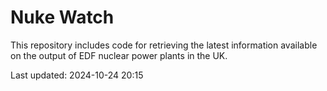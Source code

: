 # Nuke Watch

This repository includes code for retrieving the latest information available on the output of EDF nuclear power plants in the UK.

Last updated: 2024-10-24 20:15